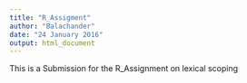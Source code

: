 ```yaml
---
title: "R_Assigment"
author: "Balachander"
date: "24 January 2016"
output: html_document
---
```



This is a Submission for the R_Assignment on lexical scoping

